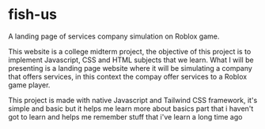 # fish-us
A landing page of services company simulation on Roblox game.

This website is a college midterm project, the objective of this project is to implement Javascript, CSS and HTML subjects that we learn. What I will be presenting is a landing page website where it will be simulating a company that offers services, in this context the compay offer services to a Roblox game player.

This project is made with native Javascript and Tailwind CSS framework, it's simple and basic but it helps me learn more about basics part that i haven't got to learn and helps me remember stuff that i've learn a long time ago
